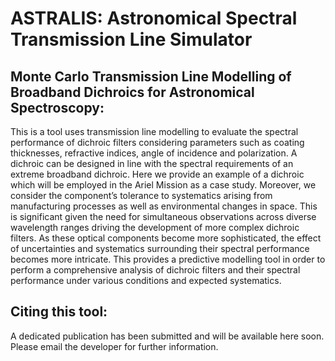 # ASTRALIS: Astronomical Spectral Transmission Line Simulator 
## Monte Carlo Transmission Line Modelling of Broadband Dichroics for Astronomical Spectroscopy:
This is a tool uses transmission line modelling to evaluate the spectral performance of dichroic filters considering parameters such as coating thicknesses, refractive indices, angle of incidence and polarization. A dichroic can be designed in line with the spectral requirements of an extreme broadband dichroic. Here we provide an example of a dichroic which will be employed in the Ariel Mission as a case study. Moreover, we consider the component’s tolerance to systematics arising from manufacturing processes as well as environmental changes in space. This is significant given the need for simultaneous observations across diverse wavelength ranges driving the development of more complex dichroic filters. As these optical components become more sophisticated, the effect of uncertainties and systematics surrounding their spectral performance becomes more intricate. This provides a predictive modelling tool in order to perform a comprehensive analysis of dichroic filters and their spectral performance under various conditions and expected systematics.

## Citing this tool:
A dedicated publication has been submitted and will be available here soon. Please email the developer for further information.
